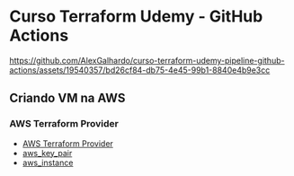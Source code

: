 # Curso Terraform Udemy - GitHub Actions

https://github.com/AlexGalhardo/curso-terraform-udemy-pipeline-github-actions/assets/19540357/bd26cf84-db75-4e45-99b1-8840e4b9e3cc

## Criando VM na AWS

### AWS Terraform Provider

- [AWS Terraform Provider](https://registry.terraform.io/providers/hashicorp/aws/latest/docs)
- [aws_key_pair](https://registry.terraform.io/providers/hashicorp/aws/latest/docs/resources/key_pair)
- [aws_instance](https://registry.terraform.io/providers/hashicorp/aws/latest/docs/resources/instance)
